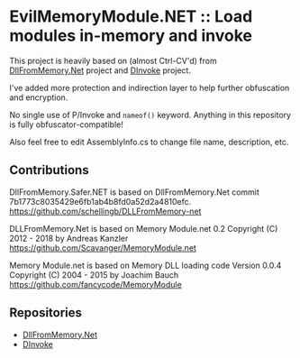 # EvilMemoryModule.NET :: Load modules in-memory and invoke

This project is heavily based on (almost Ctrl-CV'd) from [DllFromMemory.Net](https://github.com/schellingb/DLLFromMemory-net/) project and [DInvoke](https://github.com/TheWover/DInvoke) project.

I've added more protection and indirection layer to help further obfuscation and encryption.

No single use of P/Invoke and `nameof()` keyword. Anything in this repository is fully obfuscator-compatible!

Also feel free to edit AssemblyInfo.cs to change file name, description, etc.

## Contributions

DllFromMemory.Safer.NET is based on DllFromMemory.Net commit 7b1773c8035429e6fb1ab4b8fd0a52d2a4810efc.
https://github.com/schellingb/DLLFromMemory-net

DLLFromMemory.Net is based on Memory Module.net 0.2
Copyright (C) 2012 - 2018 by Andreas Kanzler
https://github.com/Scavanger/MemoryModule.net

Memory Module.net is based on Memory DLL loading code Version 0.0.4
Copyright (C) 2004 - 2015 by Joachim Bauch
https://github.com/fancycode/MemoryModule

## Repositories

* [DllFromMemory.Net](https://github.com/schellingb/DLLFromMemory-net)
* [DInvoke](https://github.com/TheWover/DInvoke)
